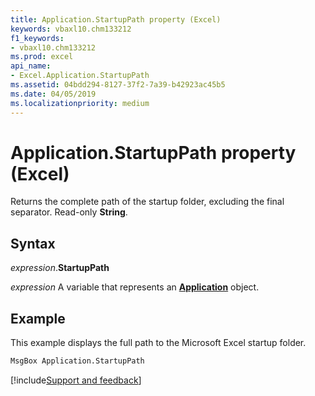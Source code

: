 ```yaml
---
title: Application.StartupPath property (Excel)
keywords: vbaxl10.chm133212
f1_keywords:
- vbaxl10.chm133212
ms.prod: excel
api_name:
- Excel.Application.StartupPath
ms.assetid: 04bdd294-8127-37f2-7a39-b42923ac45b5
ms.date: 04/05/2019
ms.localizationpriority: medium
---
```



# Application.StartupPath property (Excel)

Returns the complete path of the startup folder, excluding the final separator. Read-only **String**.


## Syntax

_expression_.**StartupPath**

_expression_ A variable that represents an **[Application](Excel.Application(object).md)** object.


## Example

This example displays the full path to the Microsoft Excel startup folder.

```vb
MsgBox Application.StartupPath
```




[!include[Support and feedback](~/includes/feedback-boilerplate.md)]